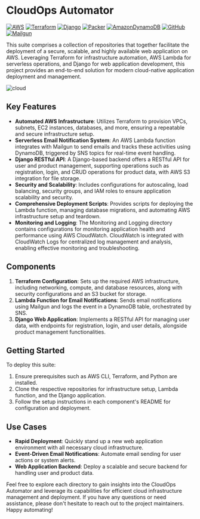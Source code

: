 # CloudOps Automator

[![AWS](https://img.shields.io/badge/AWS-%23FF9900.svg?style=for-the-badge&logo=amazon-aws&logoColor=white)](https://aws.amazon.com/)
[![Terraform](https://img.shields.io/badge/terraform-%235835CC.svg?style=for-the-badge&logo=terraform&logoColor=white)](https://www.terraform.io/)
[![Django](https://img.shields.io/badge/django-%23092E20.svg?style=for-the-badge&logo=django&logoColor=white)](https://www.djangoproject.com/)
[![Packer](https://img.shields.io/badge/packer-%23E7EEF0.svg?style=for-the-badge&logo=packer&logoColor=%2302A8EF)](https://www.packer.io/)
[![AmazonDynamoDB](https://img.shields.io/badge/Amazon%20DynamoDB-4053D6?style=for-the-badge&logo=Amazon%20DynamoDB&logoColor=white)](https://aws.amazon.com/dynamodb/)
[![GitHub](https://img.shields.io/badge/github-%23121011.svg?style=for-the-badge&logo=github&logoColor=white)](https://github.com)
[![Mailgun](https://img.shields.io/badge/Mailgun-blue?style=for-the-badge&logo=Mailgun&logoColor=red&color=%23F0FFFF)](https://www.mailgun.com)


This suite comprises a collection of repositories that together facilitate the deployment of a secure, scalable, and highly available web application on AWS. Leveraging Terraform for infrastructure automation, AWS Lambda for serverless operations, and Django for web application development, this project provides an end-to-end solution for modern cloud-native application deployment and management.

![cloud](https://github.com/VbhvCloud/.github/assets/49318838/f7ac5382-e34d-4bfb-bebe-0e489b45cdeb)

## Key Features

- **Automated AWS Infrastructure**: Utilizes Terraform to provision VPCs, subnets, EC2 instances, databases, and more, ensuring a repeatable and secure infrastructure setup.
- **Serverless Email Notification System**: An AWS Lambda function integrates with Mailgun to send emails and tracks these activities using DynamoDB, triggered by SNS topics for real-time event handling.
- **Django RESTful API**: A Django-based backend offers a RESTful API for user and product management, supporting operations such as registration, login, and CRUD operations for product data, with AWS S3 integration for file storage.
- **Security and Scalability**: Includes configurations for autoscaling, load balancing, security groups, and IAM roles to ensure application scalability and security.
- **Comprehensive Deployment Scripts**: Provides scripts for deploying the Lambda function, managing database migrations, and automating AWS infrastructure setup and teardown.
- **Monitoring and Logging**: The Monitoring and Logging directory contains configurations for monitoring application health and performance using AWS CloudWatch. CloudWatch is integrated with CloudWatch Logs for centralized log management and analysis, enabling effective monitoring and troubleshooting.

## Components

1. **Terraform Configuration**: Sets up the required AWS infrastructure, including networking, compute, and database resources, along with security configurations and an S3 bucket for storage.
2. **Lambda Function for Email Notifications**: Sends email notifications using Mailgun and logs the event in a DynamoDB table, orchestrated by SNS.
3. **Django Web Application**: Implements a RESTful API for managing user data, with endpoints for registration, login, and user details, alongside product management functionalities.

## Getting Started

To deploy this suite:

1. Ensure prerequisites such as AWS CLI, Terraform, and Python are installed.
2. Clone the respective repositories for infrastructure setup, Lambda function, and the Django application.
3. Follow the setup instructions in each component's README for configuration and deployment.

## Use Cases

- **Rapid Deployment**: Quickly stand up a new web application environment with all necessary cloud infrastructure.
- **Event-Driven Email Notifications**: Automate email sending for user actions or system alerts.
- **Web Application Backend**: Deploy a scalable and secure backend for handling user and product data.


Feel free to explore each directory to gain insights into the CloudOps Automator and leverage its capabilities for efficient cloud infrastructure management and deployment. If you have any questions or need assistance, please don't hesitate to reach out to the project maintainers. Happy automating!

